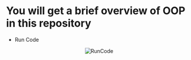 # You will get a brief overview of OOP in this repository

* Run Code

<p align="center">
  <img src="https://github.com/rajabov0011/Phonebook/blob/master/Phonebook.Crud/ImagesAndGif/My%20Project%20(PhoneBook).gif" alt="RunCode">
</p>
